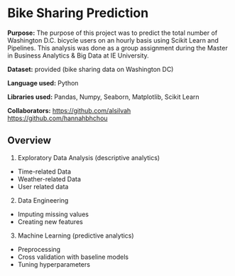 # Bike Sharing Prediction

**Purpose:** The purpose of this project was to predict the total number of Washington D.C. bicycle users on an hourly basis using Scikit Learn and Pipelines.
This analysis was done as a group assignment during the Master in Business Analytics & Big Data at IE University.

**Dataset:** 
provided (bike sharing data on Washington DC)

**Language used:** Python 

**Libraries used:** Pandas, Numpy, Seaborn, Matplotlib, Scikit Learn

**Collaborators:**
https://github.com/alsilvah
https://github.com/hannahbhchou

## Overview
1. Exploratory Data Analysis (descriptive analytics)
-    Time-related Data
-    Weather-related Data
-    User related data

2. Data Engineering
-    Imputing missing values
-    Creating new features

3. Machine Learning (predictive analytics)
-    Preprocessing
-    Cross validation with baseline models
-    Tuning hyperparameters

